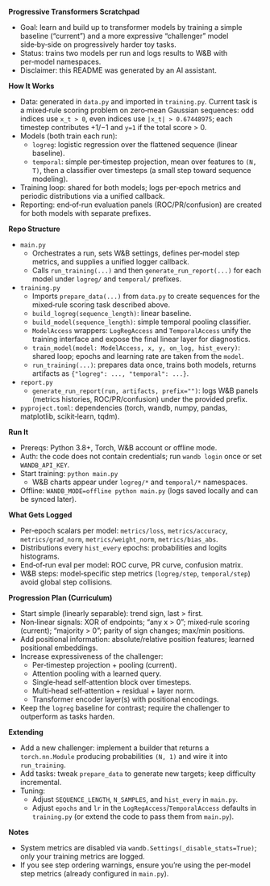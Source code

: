 **Progressive Transformers Scratchpad**

- Goal: learn and build up to transformer models by training a simple baseline (“current”) and a more expressive “challenger” model side‑by‑side on progressively harder toy tasks.
- Status: trains two models per run and logs results to W&B with per‑model namespaces.
- Disclaimer: this README was generated by an AI assistant.

**How It Works**

- Data: generated in `data.py` and imported in `training.py`. Current task is a mixed‑rule scoring problem on zero‑mean Gaussian sequences: odd indices use `x_t > 0`, even indices use `|x_t| > 0.67448975`; each timestep contributes +1/−1 and `y=1` if the total score > 0.
- Models (both train each run):
  - `logreg`: logistic regression over the flattened sequence (linear baseline).
  - `temporal`: simple per‑timestep projection, mean over features to `(N, T)`, then a classifier over timesteps (a small step toward sequence modeling).
- Training loop: shared for both models; logs per‑epoch metrics and periodic distributions via a unified callback.
- Reporting: end‑of‑run evaluation panels (ROC/PR/confusion) are created for both models with separate prefixes.

**Repo Structure**

- `main.py`
  - Orchestrates a run, sets W&B settings, defines per‑model step metrics, and supplies a unified logger callback.
  - Calls `run_training(...)` and then `generate_run_report(...)` for each model under `logreg/` and `temporal/` prefixes.
- `training.py`
  - Imports `prepare_data(...)` from `data.py` to create sequences for the mixed‑rule scoring task described above.
  - `build_logreg(sequence_length)`: linear baseline.
  - `build_model(sequence_length)`: simple temporal pooling classifier.
  - `ModelAccess` wrappers: `LogRegAccess` and `TemporalAccess` unify the training interface and expose the final linear layer for diagnostics.
  - `train_model(model: ModelAccess, x, y, on_log, hist_every)`: shared loop; epochs and learning rate are taken from the `model`.
  - `run_training(...)`: prepares data once, trains both models, returns artifacts as `{"logreg": ..., "temporal": ...}`.
- `report.py`
  - `generate_run_report(run, artifacts, prefix="")`: logs W&B panels (metrics histories, ROC/PR/confusion) under the provided prefix.
- `pyproject.toml`: dependencies (torch, wandb, numpy, pandas, matplotlib, scikit‑learn, tqdm).

**Run It**

- Prereqs: Python 3.8+, Torch, W&B account or offline mode.
- Auth: the code does not contain credentials; run `wandb login` once or set `WANDB_API_KEY`.
- Start training: `python main.py`
  - W&B charts appear under `logreg/*` and `temporal/*` namespaces.
- Offline: `WANDB_MODE=offline python main.py` (logs saved locally and can be synced later).

**What Gets Logged**

- Per‑epoch scalars per model: `metrics/loss`, `metrics/accuracy`, `metrics/grad_norm`, `metrics/weight_norm`, `metrics/bias_abs`.
- Distributions every `hist_every` epochs: probabilities and logits histograms.
- End‑of‑run eval per model: ROC curve, PR curve, confusion matrix.
- W&B steps: model‑specific step metrics (`logreg/step`, `temporal/step`) avoid global step collisions.

**Progression Plan (Curriculum)**

- Start simple (linearly separable): trend sign, last > first.
- Non‑linear signals: XOR of endpoints; “any x > 0”; mixed‑rule scoring (current); “majority > 0”; parity of sign changes; max/min positions.
- Add positional information: absolute/relative position features; learned positional embeddings.
- Increase expressiveness of the challenger:
  - Per‑timestep projection + pooling (current).
  - Attention pooling with a learned query.
  - Single‑head self‑attention block over timesteps.
  - Multi‑head self‑attention + residual + layer norm.
  - Transformer encoder layer(s) with positional encodings.
- Keep the `logreg` baseline for contrast; require the challenger to outperform as tasks harden.

**Extending**

- Add a new challenger: implement a builder that returns a `torch.nn.Module` producing probabilities `(N, 1)` and wire it into `run_training`.
- Add tasks: tweak `prepare_data` to generate new targets; keep difficulty incremental.
- Tuning:
  - Adjust `SEQUENCE_LENGTH`, `N_SAMPLES`, and `hist_every` in `main.py`.
  - Adjust `epochs` and `lr` in the `LogRegAccess`/`TemporalAccess` defaults in `training.py` (or extend the code to pass them from `main.py`).

**Notes**

- System metrics are disabled via `wandb.Settings(_disable_stats=True)`; only your training metrics are logged.
- If you see step ordering warnings, ensure you’re using the per‑model step metrics (already configured in `main.py`).
